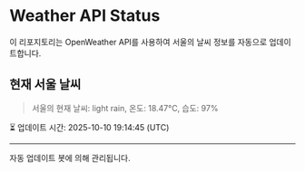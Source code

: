 
# Weather API Status

이 리포지토리는 OpenWeather API를 사용하여 서울의 날씨 정보를 자동으로 업데이트합니다.

## 현재 서울 날씨
> 서울의 현재 날씨: light rain, 온도: 18.47°C, 습도: 97%

⏳ 업데이트 시간: 2025-10-10 19:14:45 (UTC)

---
자동 업데이트 봇에 의해 관리됩니다.
